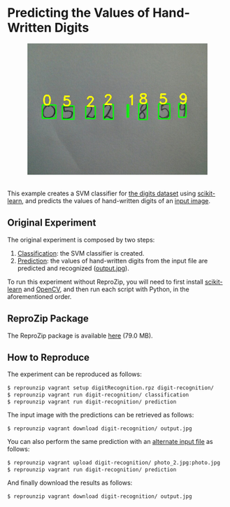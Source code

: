 Predicting the Values of Hand-Written Digits
============================================

<div align="center"><img src="output.jpg" height="300"></div>
<br/>

This example creates a SVM classifier for [the digits dataset](http://archive.ics.uci.edu/ml/datasets/Pen-Based+Recognition+of+Handwritten+Digits) using [scikit-learn](http://scikit-learn.org/), and predicts the values of hand-written digits of an [input image](photo.jpg).

Original Experiment
-------------------

The original experiment is composed by two steps:

1. [Classification](generateClassifier.py): the SVM classifier is created.
1. [Prediction](performRecognition.py): the values of hand-written digits from the input file are predicted and recognized ([output.jpg](output.jpg)).

To run this experiment without ReproZip, you will need to first install [scikit-learn](http://scikit-learn.org/) and [OpenCV](http://opencv.org/), and then run each script with Python, in the aforementioned order.

ReproZip Package
----------------

The ReproZip package is available [here](https://nyu.box.com/s/ye7atjuxb64ueylvmin09kwsryw729v4) (79.0 MB).

How to Reproduce
----------------

The experiment can be reproduced as follows:

    $ reprounzip vagrant setup digitRecognition.rpz digit-recognition/
    $ reprounzip vagrant run digit-recognition/ classification
    $ reprounzip vagrant run digit-recognition/ prediction
    
The input image with the predictions can be retrieved as follows:

    $ reprounzip vagrant download digit-recognition/ output.jpg
    
You can also perform the same prediction with an [alternate input file](photo_2.jpg) as follows:

    $ reprounzip vagrant upload digit-recognition/ photo_2.jpg:photo.jpg
    $ reprounzip vagrant run digit-recognition/ prediction
    
And finally download the results as follows:

    $ reprounzip vagrant download digit-recognition/ output.jpg
